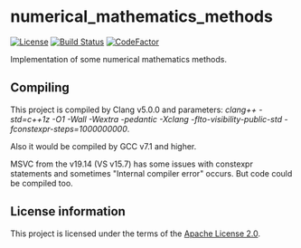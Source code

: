 # numerical_mathematics_methods

[![License](https://img.shields.io/hexpm/l/plug.svg)](https://github.com/Vasar007/numerical_mathematics_methods/blob/master/LICENSE)
[![Build Status](https://travis-ci.com/Vasar007/numerical_mathematics_methods.svg?branch=master)](https://travis-ci.com/Vasar007/numerical_mathematics_methods)
[![CodeFactor](https://www.codefactor.io/repository/github/vasar007/numerical_mathematics_methods/badge)](https://www.codefactor.io/repository/github/vasar007/numerical_mathematics_methods)

Implementation of some numerical mathematics methods.

## Compiling

This project is compiled by Clang v5.0.0 and parameters: *clang++ -std=c++1z -O1 -Wall -Wextra -pedantic -Xclang -flto-visibility-public-std -fconstexpr-steps=1000000000*.

Also it would be compiled by GCC v7.1 and higher.

MSVC from the v19.14 (VS v15.7) has some issues with constexpr statements and sometimes "Internal compiler error" occurs. But code could be compiled too.

## License information

This project is licensed under the terms of the [Apache License 2.0](LICENSE).
